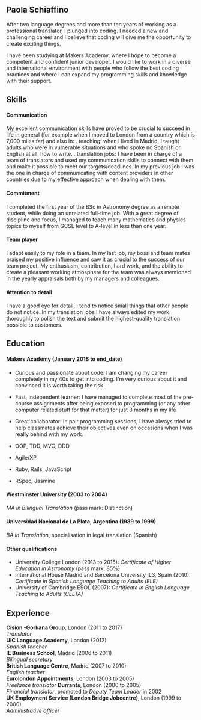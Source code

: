## Paola Schiaffino

After two language degrees and more than ten years of working as a professional translator, I plunged into coding. I needed a new and challenging career and I believe that coding will give me the opportunity to create exciting things.

I have been studying at Makers Academy, where I hope to become a competent and confident junior developer. I would like to work in a diverse and international environment with people who follow the best coding practices and where I can expand my programming skills and knowledge with their support.

## Skills

#### Communication

My excellent communication skills have proved to be crucial to succeed in life in general (for example when I moved to London from a country which is 7,000 miles far) and also in:
. teaching: when I lived in Madrid, I taught adults who were in vulnerable situations and who spoke no Spanish or English at all, how to write.
. translation jobs: I have been in charge of a team of translators and used my communication skills to connect with them and make it possible to meet our targets/deadlines. In my previous job I was the one in charge of communicating with content providers in other countries due to my effective approach when dealing with them.

#### Commitment
I completed the first year of the BSc in Astronomy degree as a remote student, while doing an unrelated full-time job. With a great degree of discipline and focus, I managed to teach many mathematics and physics topics to myself from GCSE level to A-level in less than one year.

#### Team player
I adapt easily to my role in a team. In my last job, my boss and team mates praised my positive influence and saw it as crucial to the success of our team project. My enthusiasm, contribution, hard work, and the ability to create a pleasant working atmosphere for the team was always mentioned in the yearly appraisals both by my managers and colleagues.

#### Attention to detail
I have a good eye for detail, I tend to notice small things that other people do not notice. In my translation jobs I have always edited my work thoroughly to polish the text and submit the highest-quality translation possible to customers.

## Education

#### Makers Academy (January 2018 to end_date)
- Curious and passionate about code: I am changing my career completely in my 40s to get into coding. I'm very curious about it and convinced it is worth taking the risk
- Fast, independent learner: I have managed to complete most of the pre-course assignments after being exposed to programming (or any other computer related stuff for that matter) for just 3 months in my life
- Great collaborator: In pair programming sessions, I have always tried to help classmates achieve their objectives even on occasions when I was really behind with my work.

- OOP, TDD, MVC, DDD
- Agile/XP
- Ruby, Rails, JavaScript
- RSpec, Jasmine

#### Westminster University (2003 to 2004)
*MA in Bilingual Translation* (pass mark: Distinction)

#### Universidad Nacional de La Plata, Argentina (1989 to 1999)
*BA in Translation*, specialisation in legal translation (Spanish)

#### Other qualifications
- University College London (2013 to 2015): *Certificate of Higher Education in Astronomy* (pass mark: 85%)
- International House Madrid and Barcelona University IL3, Spain (2010): *Certificate in Spanish Language Teaching to Adults (ELE)*
- University of Cambridge ESOL (2007): *Certificate in English Language Teaching to Adults (CELTA)*

## Experience

**Cision -Gorkana Group**, London (2011 to 2017)    
*Translator*  
**UIC Language Academy**, London (2012)   
*Spanish teacher*  
**IE Business School**, Madrid (2006 to 2011)   
*Bilingual secretary*  
**British Language Centre**, Madrid (2007 to 2010)   
*English teacher*  
**Eurolondon Appointments**, London (2003 to 2005)   
*Freelance translator*
**Durrants**, London (2000 to 2005)   
*Financial translator*, promoted to *Deputy Team Leader* in 2002  
**UK Employment Service (London Bridge Jobcentre)**, London (1999 to 2000)   
*Administrative officer*  
